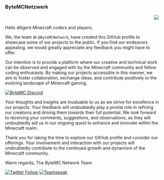 <p>
    <h3 align="left">ByteMCNetzwerk
      <p align="right"> <img src="https://komarev.com/ghpvc/?username=ByteMCNetzwerk&label=Profile%20views&color=e6a40b&style=flat" /> </p>
    </h3>
</p>

Hello diligent Minecraft coders and players,

We, the team at `@ByteMCNetwork`, have created this GitHub profile to showcase some of our projects to the public. If you find our endeavors appealing, we would greatly appreciate any feedback you might have to offer.

Our intention is to provide a platform where our creative and technical work can be observed and engaged with by the Minecraft community and fellow coding enthusiasts. By making our projects accessible in this manner, we aim to foster collaboration, exchange ideas, and contribute positively to the evolving landscape of Minecraft gaming.

<a href="https://discord.gg/papermc">
         <img alt="ByteMC Discord" src="https://discord.com/api/guilds/1039109366361620550/widget.png?style=banner2">
</a>
<p></p>


Your thoughts and insights are invaluable to us as we strive for excellence in our projects. Your feedback will undoubtedly play a pivotal role in refining our creations and driving them towards their full potential. We look forward to receiving your comments, suggestions, and observations, as they will undoubtedly aid us in our ongoing quest to enhance and innovate within the Minecraft realm.

Thank you for taking the time to explore our GitHub profile and consider our offerings. Your involvement and interaction with our projects will undoubtedly contribute to the continued growth and dynamism of the Minecraft community.

Warm regards,
The ByteMC Network Team

<p></p>

[![Twitter Follow](https://img.shields.io/twitter/follow/ByteMCNetzwerk?color=1DA1F2&logo=twitter&style=for-the-badge)](https://twitter.com/ByteMCNetzwerk)
[![Teamspeak][teamspeak-shield]][teamspeak-url]

[teamspeak-shield]: https://img.shields.io/badge/-Teamspeak-black.svg?style=for-the-badge&logo=teamspeak&colorB=555
[teamspeak-url]: ts3server://bytemc.de
